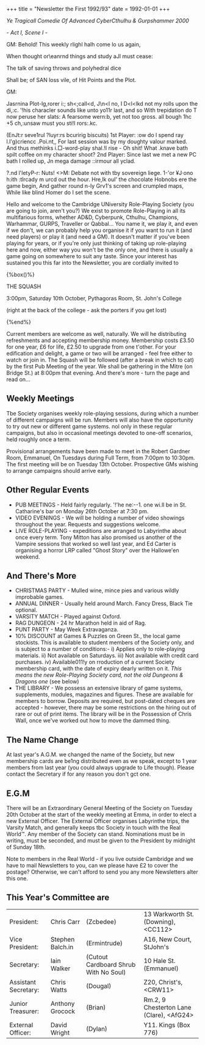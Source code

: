 +++
title = "Newsletter the First 1992/93"
date = 1992-01-01 
+++


_Ye Tragicall Comedie Of Advanced CyberCthulhu & Gurpshammer 2000_

_- Act I, Scene I -_

GM:	Behold! This weekly rlighl halh come lo us again,

When thought or\eanrnd things and study aJl must cease:

The talk of saving throws and polyhedral dice

Shall be; of SAN loss vile, of Hit Points and the Plot.

GM:

Jasrnina Plot-lg,rorer i:; sh<;call<d,
J\n<l no, I D<l<lkd not my rolls upon the di,:c.
'!his characler sounds like unto yo11r last, and
so
With trepidation do T now peruse her slats:
A fearsome wern:b, yet not too gross. all bough
1hc +5 ch,:unsaw must you sti!I rors:.kc.

(EnJt:r seve1rul ?luyr:rs bcuririg biscuits)
1st Player:	:ow do l spend ray l.l'g)criencc .Poi.nt,,
For last session was by my doughty valour marked.
And thus methinks i.□-word-play shal.!I rise -
Oh shit!
What .knave bath spilt coffee on my character shoot?
2nd Player: Since last we met a new PC bath I rolled up, Jn mega damage ::irmour all yclad.

?.nd l'letyP-r: Nuts!
<>M:	Debate not with tby sovereign liege.
1-'or ¥J·ono h:ith :tlrcady m urcd out the
hour.
Hre,lk oul' the chocolate Hobnobs ere the
game begin,
And gather round n-ly Grv1's screen and
crumpled maps,
While like blind Homer do I set the scene.

Hello and welcome to the Cambridge UNiversity Role-Playing Society (you are going to join, aren't you?) We exist to promote Role-Playing in all its multifarious forms, whether AD&D, Cyberpunk, Cthulhu, Champions, Warhammar, GURPS, Traveller or Qabbal... You name it, we play it, and even if we don't, we can probably help you organise it if you want to run it (and need players) or play it (and need a GM). It doesn't matter if you've been playing for years, or if you're only just thinking of taking up role-playing here and now, either way you won't be the only one, and there is usually a game going on somewhere to suit any taste. Since your interest has sustained you this far into the Newsletter, you are cordially invited to

{%box()%}

THE SQUASH

3:00pm, Saturday 10th October, Pythagoras Room, St. John's College

(right at the back of the college - ask the porters if you get lost)

{%end%}

Current members are welcome as well, naturally. We will he distributing refreshments and accepting membership money. Membership costs £3.50 for one year, £6 for life, £2.50 to upgrade from one t'other. For your edification and delight, a game or two will be arranged - feel free either to watch or join in. The Squash will be followed (after a break in which to cat) by the first Pub Meeting of the year. We shall be gathering in the Mitre (on Bridge St.) at 8:00pm that evening. And there's more - turn the page and read on...

## Weekly Meetings

Tbe Society  organises weekly  role-playing sessions, during which a number of different campaigns will be run. Members will also have the opportunity to try out new or different game systems. nol only in these regular campaigns, but also in occasional meetings devoted to one-off scenarios, held roughly once a term.

Provisional arrangements have been made to meet in the Robert Gardner Room, Emmanuel, On Tuesdays during Full Term, from 7:00pm to 10:30pm. The first meeting will be on Tuesday 13th October. Prospective GMs wishing to arrange campaigns should arrive early.

## Other Regular Events

- PUB MEETINGS - Held fairly regularly. '!'he ne:--1. one wi.ll be in St. Catharine's bar on Monday 26th October at 7:30 pm.
- VIDEO EVENINGS - We will be holding a number of video showings throughout the year. Requests and suggestions welcome.
- LIVE ROLE-PLAYING - expeditions are arranged to Labyrinthe about once every term. Tony Mitton has also promised us another of the Vampire sessions that worked so well last year, and Ed Carter is organising a horror LRP called "Ghost Story" over the Hallowe'en weekend.

## And There's More

- CHRISTMAS PARTY - Mulled wine, mince pies and various wildly improbable games.
- ANNUAL DINNER - Usually held around March. Fancy Dress, Black Tie optional.
- VARSITY MATCH - Played against Oxford.
- RAG DUNGEON - 24 hr Marathon held in aid of Rag.
- PUNT PARTY - May Week Extravaganza.
- 10% DISCOUNT at Games & Puzzles on Green St., the local game stockists. This is available to student members of the Society only, and is subject to a number of conditions:-
i)	Applies only to role-playing materials.
ii)	Not available on Saturdays.
iii)	Not available with credit card purchases.
iv) Available011!y on rroduction of a current Society membership card, with the date of expiry dearly written on it. _This means the new Role-Playing Society card, not the old Dungeons & Dragons one_ (see below)
- THE LIBRARY  - We possess an extensive library of game systems, supplements, modules, magazines and figures. These are available for members to borrow. Deposits are required, but post-dated cheques are accepted - however, there may be some restrictions on the hiring out of rare or out of print items. The library will be in the Possession of Chris Wall, once we've worked out how to move the dammed thing.

## The Name Change

At last year's A.G.M. we changed the name of the Society, but new membership cards are be1ng distributed even as we speak,  except to 1 year members from last year (you could always upgrade to Life though). Please contact the Secretary if for any reason you don't gct one.

## E.G.M

There will be an Extraordinary General Meeting of the Society on Tuesday 20th October at the start of the weekly meeting at Emma, in order to elect a new External Officer. The External Officer organises Labyrinthe trips, the Varsity Match, and generally keeps tbc Society in touch with the Real World™. Any member of the Society can stand. Nominations must be in writing, must be seconded, and must be given to the President by midnight of Sunday 18th.

Note to members in rhe Real World - if you live outside Cambridge and we have to mail Newsletters to you, can we please have £2 to cover the postage?   Otherwise, we can't afford to send you any more Newsletters alter this one.

## This Year's Committee are

| | | | |
|-|-|-|-|
|President:| Chris Carr	|(Zcbedee) | 13 Warkworth St. (Downing), \<CC112\> |
|Vice President:| Stephen Balch.in|	(Ermintrude) | A16, New Court, StJohn's |
|Secretary:| Iain Walker	|(Cutout Cardboard Shrub With No Soul) | 10 Hale St. (Emmanuel) |
|Assistant Secretary:|  Chris Watts	|	(Dougal) | Z20, Christ's, \<CRW11\> |
|Junior Treasurer: |Anthony Grocock	| (Brian)| Rm.2, 9 Chesterton Lane (Clare), \<AfG24\> |
|External Officer:|David Wright		| (Dylan)| Y11. Kings (Box 776) |

